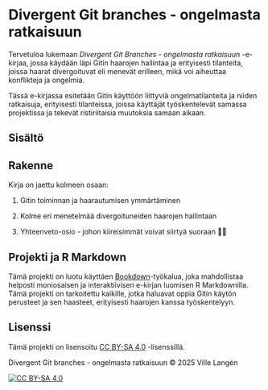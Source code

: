 # Divergent Git branches - ongelmasta ratkaisuun

Tervetuloa lukemaan *Divergent Git Branches - ongelmasta ratkaisuun* -e-kirjaa, jossa käydään läpi Gitin haarojen hallintaa ja erityisesti tilanteita, joissa haarat divergoituvat eli menevät erilleen, mikä voi aiheuttaa konflikteja ja ongelmia.

Tässä e-kirjassa esitetään Gitin käyttöön liittyviä ongelmatilanteita ja niiden ratkaisuja, erityisesti tilanteissa, joissa käyttäjät työskentelevät samassa projektissa ja tekevät ristiriitaisia muutoksia samaan aikaan.

## Sisältö



## Rakenne

Kirja on jaettu kolmeen osaan:

1. Gitin toiminnan ja haarautumisen ymmärtäminen

2. Kolme eri menetelmää divergoituneiden haarojen hallintaan

3. Yhteenveto-osio - johon kiireisimmät voivat siirtyä suoraan 🏃🙂


## Projekti ja R Markdown

Tämä projekti on luotu käyttäen [Bookdown](https://bookdown.org/)-työkalua, joka mahdollistaa helposti moniosaisen ja interaktiivisen e-kirjan luomisen R Markdownilla. Tämä projekti on tarkoitettu kaikille, jotka haluavat oppia Gitin käytön perusteet ja sen haasteet, erityisesti haarojen kanssa työskentelyyn.
 
 ## Lisenssi

Tämä projekti on lisensoitu [CC BY-SA 4.0](https://creativecommons.org/licenses/by-sa/4.0/) -lisenssillä.

Divergent Git branches - ongelmasta ratkaisuun © 2025 Ville Langén

[![CC BY-SA 4.0](https://licensebuttons.net/l/by-sa/4.0/88x31.png)](https://creativecommons.org/licenses/by-sa/4.0/)
